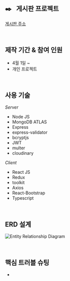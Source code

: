 ## :black_nib: &nbsp; 게시판 프로젝트
[게시판 주소](https://protected-wildwood-11173.herokuapp.com)  

<br/>
  
## 제작 기간 & 참여 인원
* 4월 1일 ~
* 개인 프로젝트

<br/>

## 사용 기술

_Server_
  * Node JS
  * MongoDB ATLAS
  * Express
  * express-validator
  * bcryptjs
  * JWT
  * multer
  * cloudinary
  
_Client_
  * React JS
  * Redux
  * toolkit
  * Axios
  * React-Bootstrap
  * Typescript
  
<br/>

## ERD 설계
![Entity Relationship Diagram](https://user-images.githubusercontent.com/97034723/178698168-b6c151ae-5bc0-4694-bceb-b90372aba4ab.jpg)

<br/>

## 핵심 트러블 슈팅
* 

<br/>



